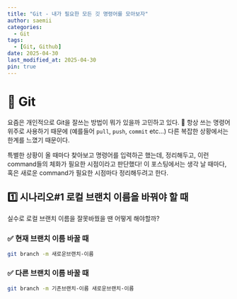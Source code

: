 ```yaml
---
title: "Git - 내가 필요한 모든 깃 명령어를 모아보자"
author: saemii
categories:
  - Git
tags:
  - [Git, Github]
date: 2025-04-30
last_modified_at: 2025-04-30
pin: true
---
```


# 💌 Git
요즘은 개인적으로 Git을 잘쓰는 방법이 뭐가 있을까 고민하고 있다. 🤔 항상 쓰는 명령어 위주로 사용하기 때문에 (예를들어 `pull`, `push`, `commit` etc...) 다른 복잡한 상황에서는 한계를 느꼈기 때문이다.

특별한 상황이 올 때마다 찾아보고 명령어를 입력하곤 했는데, 정리해두고, 이런 command들의 체화가 필요한 시점이라고 판단했다! 이 포스팅에서는 생각 날 때마다, 혹은 새로운 command가 필요한 시점마다 정리해두려고 한다. 

## 1️⃣ 시나리오#1 로컬 브랜치 이름을 바꿔야 할 때
실수로 로컬 브랜치 이름을 잘못바꿨을 땐 어떻게 해야할까?

### ✅ 현재 브랜치 이름 바꿀 때
```bash
git branch -m 새로운브랜치-이름
```

### ✅ 다른 브랜치 이름 바꿀 때
```bash
git branch -m 기존브랜치-이름 새로운브랜치-이름
```
